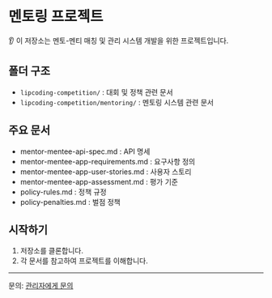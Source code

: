 # 멘토링 프로젝트

👂 이 저장소는 멘토-멘티 매칭 및 관리 시스템 개발을 위한 프로젝트입니다.

## 폴더 구조

- `lipcoding-competition/` : 대회 및 정책 관련 문서
- `lipcoding-competition/mentoring/` : 멘토링 시스템 관련 문서

## 주요 문서

- mentor-mentee-api-spec.md : API 명세
- mentor-mentee-app-requirements.md : 요구사항 정의
- mentor-mentee-app-user-stories.md : 사용자 스토리
- mentor-mentee-app-assessment.md : 평가 기준
- policy-rules.md : 정책 규정
- policy-penalties.md : 벌점 정책

## 시작하기

1. 저장소를 클론합니다.
2. 각 문서를 참고하여 프로젝트를 이해합니다.

---
문의: [관리자에게 문의](mailto:admin@example.com)
